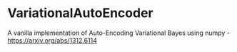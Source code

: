 # VariationalAutoEncoder
A vanilla implementation of Auto-Encoding Variational Bayes using numpy - https://arxiv.org/abs/1312.6114
